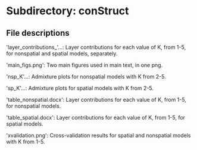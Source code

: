 # Subdirectory: conStruct

## File descriptions

'layer_contributions_'...: Layer contributions for each value of K, from 1-5, for nonspatial and spatial models, separately.

'main_figs.png': Two main figures used in main text, in one png.

'nsp_K'...: Admixture plots for nonspatial models with K from 2-5.

'sp_K'...: Admixture plots for spatial models with K from 2-5.

'table_nonspatial.docx': Layer contributions for each value of K, from 1-5, for nonspatial models.

'table_spatial.docx': Layer contributions for each value of K, from 1-5, for spatial models.

'xvalidation.png': Cross-validation results for spatial and nonspatial models with K from 1-5.